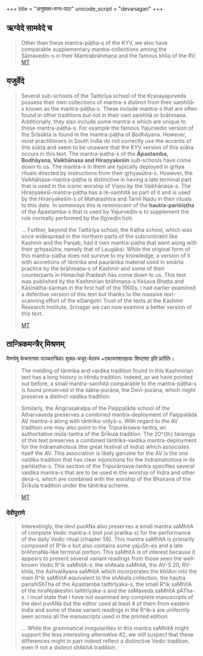 +++
title = "अनुषक्त-मन्त्र-पाठः"
unicode_script = "devanagari"
+++

## ऋग्वेदे सामवेदे च
> Other than these mantra-pāṭha-s of the KYV, we also have comparable supplementary mantra-collections among the Sāmavedin-s in their Mantrabrāhmaṇa and the famous khila of the RV. 
> [MT](https://manasataramgini.wordpress.com/2019/02/10/notes-on-the-bhadra-sukta-a-hymn-for-felicity-to-the-vedic-pantheon/)


## यजुर्वेदे
> Several sub-schools of the Taittirīya school of the Kṛṣṇayajurveda possess their own collections of mantra-s distinct from their saṃhitā-s known as the mantra-pāṭha-s. These include mantra-s that are often found in other traditions but not in their own saṃhitā or brāhmaṇa. Additionally, they also include some mantra-s which are unique to these mantra-pāṭha-s. For example the famous Yajurvedic version of the Śrīsūkta is found in the mantra-pāṭha of Bodhāyana. However, most practitioners in South India do not correctly use the accents of this sūkta and seem to be unaware that the KYV version of this sūkta occurs in this text. The mantra-paṭha-s of the **Āpastamba, Bodhāyana, Vaikhānasa and Hiraṇyakeśin** sub-schools have come down to us. The mantra-s in them are typically deployed in gṛhya rituals directed by instructions from their gṛhyasūtra-s. However, the Vaikhānasa-mantra-pāṭha is distinctive in having a late terminal part that is used in the iconic worship of Viṣṇu by the Vaikhānasa-s. The Hiraṇyakeśī-mantra-pāṭha has a ṛk-saṃhitā as part of it and is used by the Hiraṇyakeśīn-s of Maharashtra and Tamil Nadu in their rituals to this date. In someways this is reminiscent of the **hautra-pariśiṣṭha** of the Āpastamba-s that is used by Yajurvedin-s to supplement the role normally performed by the Ṛgvedin hotṛ.
>
> … Further, beyond the Taittirīya school, the Kaṭha school, which was once widespread in the northern parts of the subcontinent like Kashmir and the Panjab, had it own mantra-paṭha that went along with their gṛhyasūtra, namely that of Laugākṣi. While the original form of this mantra-paṭha does not survive to my knowledge, a version of it with accretions of tāntrika and paurānika material used in smārta practice by the brāhmaṇa-s of Kashmir and some of their counterparts in Himachal Pradesh has come down to us. This text was published by the Kashmirian brāhmaṇa-s Keśava Bhaṭṭa and Kāśīnātha-śarman in the first half of the 1900s. I had earlier examined a defective version of this text but thanks to the massive text-scanning effort of the eGangotri Trust of the texts at the Kashmir Research Institute, Srinagar we can now examine a better version of this text.
>
> [MT](https://manasataramgini.wordpress.com/2019/02/10/notes-on-the-bhadra-sukta-a-hymn-for-felicity-to-the-vedic-pantheon/)
  
## तान्त्रिकमन्त्रैर् मिश्रणम्
वैष्णवेषु केचनागमाः पाञ्चरात्रिकाः शुक्ल-यजुर्-वेदस्य +एकायनशाखायाः शिष्टांशा इति प्रतीतिः।

>  The melding of tāntrika and vaidika tradition found in this Kashmirian text has a long history in Hindu tradition. Indeed, as we have pointed out before, a small mantra-saṃhitā comparable to the mantra-pāṭha-s is found preserved in the śākta-purāṇa, the Devī-purāṇa, which might preserve a distinct vaidika tradition. 
>
> Similarly, the Āṅgirasakalpa of the Paippalāda school of the Atharvaveda preserves a combined mantra-deployment of Paippalāda AV mantra-s along with tāntrika-vidyā-s. With regard to the AV tradition one may also point to the Tripurārṇava-tantra, an authoritative mūla-tantra of the Śrīkula tradition. The 20^{th} taraṃga of this text preserves a combined tāntrika-vaidika mantra-deployment for the Indramahotsva (the great festival of Indra) which associates itself the AV. This association is likely genuine for the AV is the one vaidika tradition that has clear injunctions for the Indramahotsva in its pariśiṣṭha-s. This section of the Tripurārṇava-tantra specifies several vaidika mantra-s that are to be used in the worship of Indra and other deva-s, which are combined with the worship of the Bhairava of the Śrīkula tradition under the tāntrika scheme.
>
> [MT](https://manasataramgini.wordpress.com/2019/02/10/notes-on-the-bhadra-sukta-a-hymn-for-felicity-to-the-vedic-pantheon/)

### देवीपुराणे
> Interestingly, the devI purANa also preserves a small mantra saMhitA of complete Vedic mantra-s (not just pratIka-s) for the performance of the daily Vedic ritual (chapter 56). This mantra saMhitA is primarily composed of R^ik-s but also contains some yajuSh-es and a late brAhmaNa-like terminal portion. This saMhitA is of interest because it appears to present several variant readings from those seen the well-known Vedic R^ik saMhitA-s: the shAkala saMhitA, the AV-S 20, RV-khila, the AshvalAyana saMhitA which incorporates the khilAni into the main R^ik saMhitA equivalent to the shAkala collection, the hautra parishiShTha of the Apastamba taittirIyaka-s, the small R^ik saMhitA of the hiraNyakeshin taittirIyaka-s and the saMaveda saMhitA pATha-s. I must state that I have not examined any complete manuscripts of the devI purANa but the editor used at least 4 of them from eastern India and some of these variant readings in the R^ik-s are uniformly seen across all the manuscripts used in the printed edition. 
>
> ... While the grammatical irregularities in this mantra saMhitA might support the less interesting alternative #2, we still suspect that these differences might in part indeed reflect a distinctive Vedic tradition, even if not a distinct shAkhA tradition.

